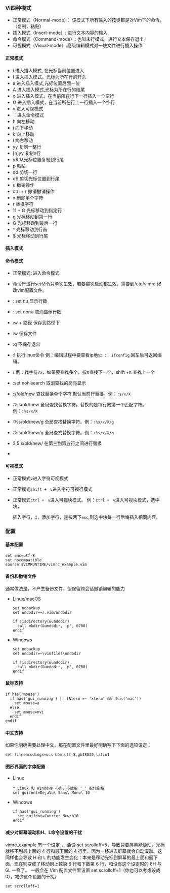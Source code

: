 

### Vi四种模式

- 正常模式（Normal-mode）： 该模式下所有输入的按键都是对Vim下的命令。（复制，粘贴）
- 插入模式（Insert-mode）: 进行文本内容的输入
- 命令模式（Command-mode）: 也叫末行模式，进行文本保存退出。
- 可视模式（Visual-mode）:高级编辑模式对一块文件进行插入操作

#### 正常模式

- i 进入插入模式, 在光标当前位置进入
- I 进入插入模式，光标为所在行的开头
- a 进入插入模式,光标位置后面一位
- A 进入插入模式,光标为所在行的结尾
- o 进入插入模式，在当前所在行下一行插入一个空行
- O 进入插入模式，在当前所在行上一行插入一个空行
- v 进入可视模式
- ：进入命令模式
- h 向左移动
- j 向下移动
- k 向上移动
- l 向右移动
- yy 复制一整行
- [n]yy 复制n行
- y$ 从光标位置复制到行尾
- p 粘贴
- dd 剪切一行
- d$ 剪切光标位置到行尾
- u 撤销操作
- ctrl + r 撤销撤销操作
- x 删除单个字符
- r 替换字符
- 11 + G 光标移动到指定行
- g 光标移动到第一行
- G 光标移动到最后一行
- ^ 光标移动到行首
- $ 光标移动到行尾

#### 插入模式



#### 命令模式

- 正常模式`:`进入命令模式

- 命令行进行set命令只单次生效，若要每次启动都生效，需要到/etc/vimrc 修改vim配置文件。

- : set nu 显示行数 
- : set nonu 取消显示行数
- :w + 路径 保存到路径下
- :w 保存文件
- :q 不保存退出
- :! 执行linux命令 例：编辑过程中要查看ip地址` :! ifconfig`,回车后可返回编辑。

- /  例：找字符`/x`，如果要查找多个，按n查找下一个，shift +n 查找上一个
- :set nohlsearch 取消查找的高亮显示
- :s/old/new 查找替换单个字符,默认当前行替换。例：`:s/x/X`
- :%s/old/new 全局查找替换字符，替换的是每行的第一个匹配字符。例：`:%s/x/X`
- :%s/old/new/g 全局查找替换字符。例：`:%s/x/X/g`
- :%s/old/new/g 全局查找替换字符。例：`:%s/x/X/g`
- 3,5 s/old/new/ 在第三到第五行之间进行替换
- 

#### 可视模式

- 正常模式`v`进入字符可视模式

- 正常模式`shift +　v`进入字符可视行模式

- 正常模式`ctrl +　v`进入可视块模式。 例：`ctrl +　v`进入可视块模式，选中块，

  插入字符，`I`，添加字符，连按两下`esc`,则选中块每一行后悔插入相同内容。

### 配置

#### 基本配置

```shell
set enc=utf-8
set nocompatible
source $VIMRUNTIME/vimrc_example.vim
```

####  备份和撤销文件 

 通常做法是，不产生备份文件，但保留跨会话撤销编辑的能力 

- Linux/macOS 

  ```shell
  set nobackup
  set undodir=~/.vim/undodir
  
  if !isdirectory(&undodir)
    call mkdir(&undodir, 'p', 0700)
  endif
  ```

- Windows

  ```shell
  set nobackup
  set undodir=~\vimfiles\undodir

  if !isdirectory(&undodir)
    call mkdir(&undodir, 'p', 0700)
  endif
  ```
  

####  鼠标支持 

```shell
if has('mouse')
  if has('gui_running') || (&term =~ 'xterm' && !has('mac'))
    set mouse=a
  else
    set mouse=nvi
  endif
endif
```

####  中文支持 

如果你明确需要处理中文，那在配置文件里最好明确写下下面的选项设定： 

```shell
set fileencodings=ucs-bom,utf-8,gb18030,latin1
```

####  图形界面的字体配置 

- Linux

  ```shell
  " Linux 和 Windows 不同，不能用 '_' 取代空格
  set guifont=DejaVu\ Sans\ Mono\ 10
  ```

- Windows

  ```shell
  if has('gui_running')
    set guifont=Courier_New:h10
  endif
  ```

  

####  减少对屏幕滚动和H、L命令设置的干扰 

 vimrc_example 有一个设定 ， 会设 set scrolloff=5，导致只要屏幕能滚动，光标就移不到最上面的 4 行和最下面的 4 行里，因为一移进去屏幕就会自动滚动。这同样也会导致 H 和 L 的功能发生变化：本来是移动光标到屏幕的最上面和最下面，现在则变成了移动到上数第 6 行和下数第 6 行，和没有这个设定时的 6H 与 6L 一样了。  一般会在 Vim 配置文件里设置 set scrolloff=1（你也可以考虑设成 0），减少这个设置的干扰。 

```shell
set scrolloff=1
```



